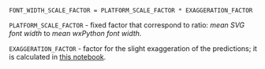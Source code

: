 `FONT_WIDTH_SCALE_FACTOR = PLATFORM_SCALE_FACTOR * EXAGGERATION_FACTOR`

`PLATFORM_SCALE_FACTOR` - fixed factor that correspond to ratio: *mean SVG font width* to *mean wxPython font width*.

`EXAGGERATION_FACTOR` - factor for the slight exaggeration of the predictions; it is calculated
in [this notebook](https://nbviewer.org/github/ASmirnov-HORIS/text-width-estimation/blob/main/notebooks/prepare_model.ipynb).